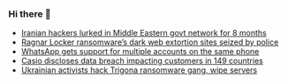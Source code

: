 ### Hi there 👋

<!--START_SECTION:feed-->
* [Iranian hackers lurked in Middle Eastern govt network for 8 months](https://www.bleepingcomputer.com/news/security/iranian-hackers-lurked-in-middle-eastern-govt-network-for-8-months/)
* [Ragnar Locker ransomware’s dark web extortion sites seized by police](https://www.bleepingcomputer.com/news/security/ragnar-locker-ransomwares-dark-web-extortion-sites-seized-by-police/)
* [WhatsApp gets support for multiple accounts on the same phone](https://www.bleepingcomputer.com/news/software/whatsapp-gets-support-for-multiple-accounts-on-the-same-phone/)
* [Casio discloses data breach impacting customers in 149 countries](https://www.bleepingcomputer.com/news/security/casio-discloses-data-breach-impacting-customers-in-149-countries/)
* [Ukrainian activists hack Trigona ransomware gang, wipe servers](https://www.bleepingcomputer.com/news/security/ukrainian-activists-hack-trigona-ransomware-gang-wipe-servers/)
<!--END_SECTION:feed-->

<!--
**frankenk/frankenk** is a ✨ _special_ ✨ repository because its `README.md` (this file) appears on your GitHub profile.

Here are some ideas to get you started:

- 🔭 I’m currently working on ...
- 🌱 I’m currently learning ...
- 👯 I’m looking to collaborate on ...
- 🤔 I’m looking for help with ...
- 💬 Ask me about ...
- 📫 How to reach me: ...
- 😄 Pronouns: ...
- ⚡ Fun fact: ...
-->



